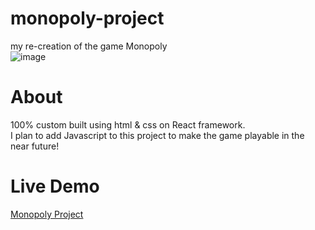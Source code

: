 # monopoly-project
my re-creation of the game Monopoly
<br/>
![image](https://user-images.githubusercontent.com/84348911/235398297-473a569b-a220-47e5-b120-acec628fc3f4.png)

# About
100% custom built using html & css on React framework.
<br/>
I plan to add Javascript to this project to make the game playable in the near future!

# Live Demo

<a href="https://jimamato.com/monopoly-project/"> Monopoly Project<a/>

